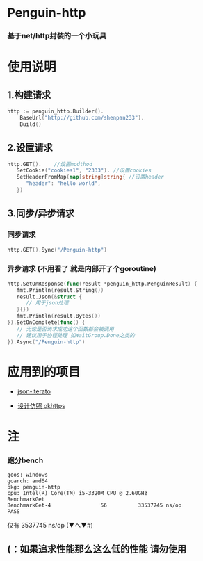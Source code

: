 # Penguin-http

### 基于net/http封装的一个小玩具



# 使用说明

## 1.构建请求

```go
http := penguin_http.Builder().
	BaseUrl("http://github.com/shenpan233").
	Build()
```

[^BaseUrl]: 请求的域名，若设置后后续可以直接使用路径进行操作

## 2.设置请求

```go
http.GET().    //设置modthod
   SetCookie("cookies1", "2333"). //设置cookies
   SetHeaderFromMap(map[string]string{ //设置header
      "header": "hello world",
   })
```



## 3.同步/异步请求

### 同步请求

```go
http.GET().Sync("/Penguin-http")
```



### 异步请求 (不用看了 就是内部开了个goroutine)

```go
http.SetOnResponse(func(result *penguin_http.PenguinResult) {
   fmt.Println(result.String())
   result.Json(&struct {
      // 用于json处理
   }{})
   fmt.Println(result.Bytes())
}).SetOnComplete(func() {
   // 无论是否请求成功这个函数都会被调用
   // 建议用于协程处理 如WaitGroup.Done之类的
}).Async("/Penguin-http")
```

[^SetOnResponse]: 有数据返回才会调用的函数



# 应用到的项目

- [json-iterato](https//github.com/json-iterator/go)

- [设计仿照 okhttps](https://okhttps.ejlchina.com/)

  

# 注

### 跑分bench

```
goos: windows
goarch: amd64
pkg: penguin-http
cpu: Intel(R) Core(TM) i5-3320M CPU @ 2.60GHz
BenchmarkGet
BenchmarkGet-4                56          33537745 ns/op
PASS
```

仅有 3537745 ns/op  (▼ヘ▼#)

## (：如果追求性能那么这么低的性能 请勿使用
